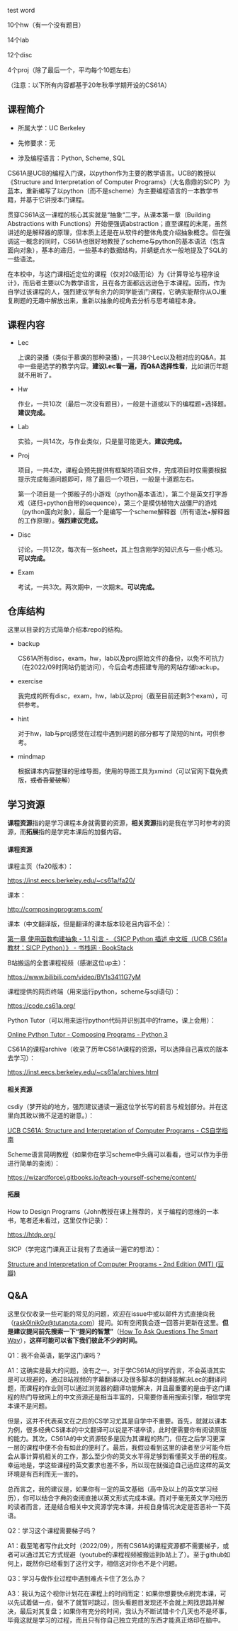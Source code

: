 test word

10个hw（有一个没有题目）

14个lab

12个disc

4个proj（除了最后一个，平均每个10题左右）

（注意：以下所有内容都基于20年秋季学期开设的CS61A）

## 课程简介

- 所属大学：UC Berkeley

- 先修要求：无

- 涉及编程语言：Python, Scheme, SQL

CS61A是UCB的编程入门课，以python作为主要的教学语言。UCB的教授以《Structure and Interpretation of Computer Programs》（大名鼎鼎的SICP）为蓝本，重新编写了以python（而不是scheme）为主要编程语言的一本教学书籍，并基于它讲授本门课程。

贯穿CS61A这一课程的核心其实就是“抽象“二字，从课本第一章（Building Abstractions with Functions）开始便强调abstraction；直至课程的末尾，虽然讲述的是解释器的原理，但本质上还是在从软件的整体角度介绍抽象概念。但在强调这一概念的同时，CS61A也很好地教授了scheme与python的基本语法（包含面向对象），基本的递归，一些基本的数据结构，并蜻蜓点水一般地提及了SQL的一些语法。

在本校中，与这门课相近定位的课程（仅对20级而论）为《计算导论与程序设计》，而后者主要以C为教学语言，且在各方面都远远逊色于本课程。因而，作为自学过该课程的人，强烈建议学有余力的同学能该门课程，它确实能帮你从OJ重复刷题的无趣中解放出来，重新以抽象的视角去分析与思考编程本身。

## 课程内容

- Lec
  
  上课的录播（类似于慕课的那种录播），一共38个Lec以及相对应的Q&A，其中一些是选学的教学内容。**建议Lec看一遍，而Q&A选择性看**，比如讲历年题就不用听了。

- Hw
  
  作业，一共10次（最后一次没有题目），一般是十道或以下的编程题+选择题。**建议完成。**

- Lab
  
  实验，一共14次，与作业类似，只是量可能更大。**建议完成。**

- Proj
  
  项目，一共4次，课程会预先提供有框架的项目文件，完成项目时仅需要根据提示完成每道问题即可，除了最后一个项目，一般是十道题左右。
  
  第一个项目是一个掷骰子的小游戏（python基本语法），第二个是英文打字游戏（递归+python自带的sequence），第三个是模仿植物大战僵尸的游戏（python面向对象），最后一个是编写一个scheme解释器（所有语法+解释器的工作原理）。**强烈建议完成。**

- Disc
  
  讨论，一共12次，每次有一张sheet，其上包含刚学的知识点与一些小练习。**可以完成。**

- Exam
  
  考试，一共3次。两次期中，一次期末。**可以完成。**



## 仓库结构

这里以目录的方式简单介绍本repo的结构。

- backup
  
  CS61A所有disc，exam，hw，lab以及proj原始文件的备份，以免不可抗力（在2022/09时网站仍能访问），今后会考虑搭建专用的网站存储backup。

- exercise
  
  我完成的所有disc，exam，hw，lab以及proj（截至目前还剩3个exam），可供参考。

- hint
  
  对于hw，lab与proj感觉在过程中遇到问题的部分都写了简短的hint，可供参考。

- mindmap
  
  根据课本内容整理的思维导图，使用的导图工具为xmind（可以官网下载免费版，~~或者吾爱破解~~）

## 学习资源

**课程资源**指的是学习课程本身就需要的资源，**相关资源**指的是我在学习时参考的资源，而**拓展**指的是学完本课后的加餐内容。

#### 课程资源

课程主页（fa20版本）：

https://inst.eecs.berkeley.edu/~cs61a/fa20/

课本：

http://composingprograms.com/

课本（中文翻译版，但是翻译的课本版本较老且内容不全）：

[第一章 使用函数构建抽象 - 1.1 引言 - 《SICP Python 描述 中文版（UCB CS61a 教材：SICP Python）》 - 书栈网 · BookStack](https://www.bookstack.cn/read/sicp-py-zh/1.1.md)

B站搬运的全套课程视频（感谢这位up主）：

https://www.bilibili.com/video/BV1s3411G7yM

课程提供的网页终端（用来运行python，scheme与sql语句）：

https://code.cs61a.org/

Python Tutor（可以用来运行python代码并识别其中的frame，课上会用）：

[Online Python Tutor - Composing Programs - Python 3](https://pythontutor.com/composingprograms.html#mode=edit)

CS61A的课程archive（收录了历年CS61A课程的资源，可以选择自己喜欢的版本去学习）：

https://inst.eecs.berkeley.edu/~cs61a/archives.html

#### 相关资源

csdiy（梦开始的地方，强烈建议通读一遍这位学长写的前言与规划部分。并在这里向其致以微不足道的谢意。）：

[UCB CS61A: Structure and Interpretation of Computer Programs - CS自学指南](https://csdiy.wiki/%E7%BC%96%E7%A8%8B%E5%85%A5%E9%97%A8/CS61A/)

Scheme语言简明教程（如果你在学习scheme中头痛可以看看，也可以作为手册进行简单的查阅）：

https://wizardforcel.gitbooks.io/teach-yourself-scheme/content/

#### 拓展

How to Design Programs（John教授在课上推荐的，关于编程的思维的一本书，笔者还未看过，这里仅作记录）：

https://htdp.org/

SICP（学完这门课真正让我有了去通读一遍它的想法）：

[Structure and Interpretation of Computer Programs - 2nd Edition (MIT) (豆瓣)](https://book.douban.com/subject/1451622/)

## Q&A

这里仅仅收录一些可能的常见的问题，欢迎在issue中或以邮件方式直接向我（rask0lnik0v@tutanota.com）提问。如有空闲我会逐一回答并更新在这里。**但是建议提问前先搜索一下“提问的智慧”**（[How To Ask Questions The Smart Way](http://www.catb.org/~esr/faqs/smart-questions.html)），**这样可能可以省下我们彼此不少的时间。**

Q1：我不会英语，能学这门课吗？

A1：这确实是最大的问题，没有之一。对于学CS61A的同学而言，不会英语其实是可以规避的，通过B站视频的字幕翻译以及很多脚本的翻译能解决Lec的翻译问题，而课程的作业则可以通过浏览器的翻译功能解决，并且最重要的是由于这门课程的热门导致网上的中文资源还是相当丰富的，只需要你善用搜索引擎，相信学完本课不是问题。

但是，这并不代表英文在之后的CS学习尤其是自学中不重要。首先，就就以课本为例，很多经典CS课本的中文翻译可以说是不堪卒读，此时便需要你有阅读原版的能力。其次，CS61A的中文资源较多是因为其课程的热门，但在之后学习更深一层的课程中便不会有如此的便利了。最后，我假设看到这里的读者至少可能今后会从事计算机相关的工作，那么至少你的英文水平得足够到看懂英文手册的程度。幸运地是，学这些课程的英文要求也差不多，所以现在就强迫自己适应这样的英文环境是有百利而无一害的。

总而言之，我的建议是，如果你有一定的英文基础（高中及以上的英文学习经历），你可以结合字典的查阅直接以英文形式完成本课。而对于毫无英文学习经历的读者而言，还是结合相关中文资源学完本课，并视自身情况决定是否恶补一下英语。

Q2：学习这个课程需要梯子吗？

A1：截至笔者写作此文时（2022/09），所有CS61A的课程资源都不需要梯子，或者可以通过其它方式规避（youtube的课程视频被搬运到b站上了）。至于github如何上，既然你已经看到了这行文字，相信这对你也不是个问题。

Q3：学习与做作业过程中遇到难点卡住了怎么办？

A3：我认为这个视你计划花在课程上的时间而定：如果你想要快点刷完本课，可以先试着做一点，做不了就暂时跳过，回头看题目发现还不会就上网找思路并解决，最后对其复盘；如果你有充分的时间，我认为不断试错卡个几天也不是坏事，毕竟这就是学习的过程，而且只有你自己独立完成的东西才能真正烙印在脑中。
